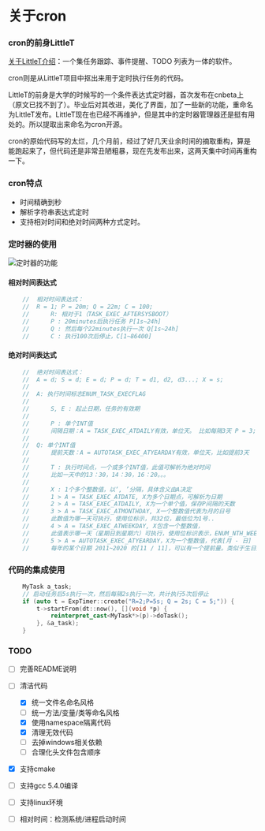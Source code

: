 # 关于cron

### cron的前身LittleT
[关于LittleT介绍](https://www.appinn.com/littlet/)：一个集任务跟踪、事件提醒、TODO 列表为一体的软件。

cron则是从LittleT项目中抠出来用于定时执行任务的代码。

LittleT的前身是大学的时候写的一个条件表达式定时器，首次发布在cnbeta上（原文已找不到了）。毕业后对其改进，美化了界面，加了一些新的功能，重命名为LittleT发布。LittleT现在也已经不再维护，但是其中的定时器管理器还是挺有用处的。所以提取出来命名为cron开源。

cron的原始代码写的太烂，几个月前，经过了好几天业余时间的摘取重构，算是能跑起来了，但代码还是非常丑陋粗暴，现在先发布出来，这两天集中时间再重构一下。


### cron特点
- 时间精确到秒
- 解析字符串表达式定时
- 支持相对时间和绝对时间两种方式定时。

### 定时器的使用
![定时器的功能](https://github.com/qiuchengw/cron/raw/master/sc.png)

#### 相对时间表达式
```cpp
    //  相对时间表达式：
    //	R = 1; P = 20m; Q = 22m; C = 100;
    //		R: 相对于1（TASK_EXEC_AFTERSYSBOOT）
    //  	P : 20minutes后执行任务 P[1s~24h]
    //  	Q : 然后每个22minutes执行一次 Q[1s~24h]
    //  	C : 执行100次后停止，C[1~86400]
```

#### 绝对时间表达式
```cpp
    //  绝对时间表达式：
    //  A = d; S = d; E = d; P = d; T = d1, d2, d3...; X = s;
    //
    //  A: 执行时间标志ENUM_TASK_EXECFLAG
    //
    //  	S, E : 起止日期，任务的有效期
    //
    //  	P : 单个INT值
    //  	间隔日期：A = TASK_EXEC_ATDAILY有效，单位天。 比如每隔3天 P = 3;
    //
    //  Q: 单个INT值
    //  	提前天数：A = AUTOTASK_EXEC_ATYEARDAY有效，单位天，比如提前3天
    //
    //  	T : 执行时间点，一个或多个INT值，此值可解析为绝对时间
    //  	比如一天中的13：30，14：30，16：20。。。
    //
    //  	X : 1个多个整数值，以‘, ’分隔，具体含义由A决定
    //  	1 > A = TASK_EXEC_ATDATE, X为多个日期点，可解析为日期
    //  	2 > A = TASK_EXEC_ATDAILY, X为一个单个值，保存P间隔的天数
    //  	3 > A = TASK_EXEC_ATMONTHDAY, X一个整数值代表为月的日号
    //  	此数值为哪一天可执行，使用位标示，共32位，最低位为1号..
    //  	4 > A = TASK_EXEC_ATWEEKDAY, X包含一个整数值，
    //  	此值表示哪一天（星期日到星期六）可执行，使用位标识表示，ENUM_NTH_WEEKDAY
    //  	5 > A = AUTOTASK_EXEC_ATYEARDAY，X为一个整数值，代表[月 - 日]
    //  	每年的某个日期 2011~2020 的[11 / 11]，可以有一个提前量。类似于生日提醒
```

### 代码的集成使用
```cpp
    MyTask a_task;
	// 启动任务后5s执行一次，然后每隔2s执行一次，共计执行5次后停止
	if (auto t = ExpTimer::create("R=2;P=5s; Q = 2s; C = 5;")) {
		t->startFrom(dt::now(), [](void *p) {
			reinterpret_cast<MyTask*>(p)->doTask();
		}, &a_task);
	}
```

### TODO
- [ ] 完善README说明
- [ ] 清洁代码
    - [x] 统一文件名命名风格
    - [ ] 统一方法/变量/类等命名风格
    - [x] 使用namespace隔离代码
    - [x] 清理无效代码
    - [ ] 去掉windows相关依赖
    - [ ] 合理化头文件包含顺序
- [x] 支持cmake
- [ ] 支持gcc 5.4.0编译
- [ ] 支持linux环境
- [ ] 相对时间：检测系统/进程启动时间

